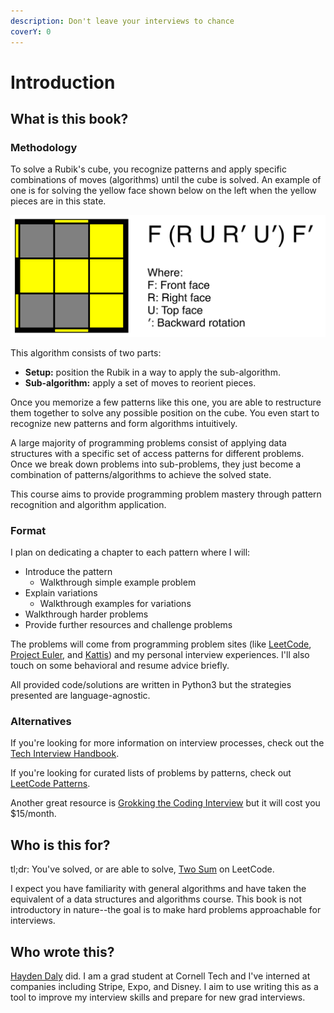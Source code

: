 ```yaml
---
description: Don't leave your interviews to chance
coverY: 0
---
```


# Introduction

## What is this book?

### Methodology

To solve a Rubik's cube, you recognize patterns and apply specific combinations of moves (algorithms) until the cube is solved. An example of one is for solving the yellow face shown below on the left when the yellow pieces are in this state.

![Rubik's Cube OLL T Algorithm](.gitbook/assets/OLL.png)

This algorithm consists of two parts:

* **Setup:** position the Rubik in a way to apply the sub-algorithm.
* **Sub-algorithm:** apply a set of moves to reorient pieces.

Once you memorize a few patterns like this one, you are able to restructure them together to solve any possible position on the cube. You even start to recognize new patterns and form algorithms intuitively.

A large majority of programming problems consist of applying data structures with a specific set of access patterns for different problems. Once we break down problems into sub-problems, they just become a combination of patterns/algorithms to achieve the solved state.

This course aims to provide programming problem mastery through pattern recognition and algorithm application.

### Format

I plan on dedicating a chapter to each pattern where I will:

* Introduce the pattern
  * Walkthrough simple example problem
* Explain variations
  * Walkthrough examples for variations
* Walkthrough harder problems
* Provide further resources and challenge problems

The problems will come from programming problem sites (like [LeetCode](https://leetcode.com), [Project Euler](https://projecteuler.net), and [Kattis](https://open.kattis.com)) and my personal interview experiences. I'll also touch on some behavioral and resume advice briefly.

All provided code/solutions are written in Python3 but the strategies presented are language-agnostic.

### Alternatives

If you're looking for more information on interview processes, check out the [Tech Interview Handbook](https://techinterviewhandbook.org).

If you're looking for curated lists of problems by patterns, check out [LeetCode Patterns](https://seanprashad.com/leetcode-patterns/).

Another great resource is [Grokking the Coding Interview](https://www.educative.io/courses/grokking-the-coding-interview) but it will cost you $15/month.

## Who is this for?

tl;dr: You've solved, or are able to solve, [Two Sum](https://leetcode.com/problems/two-sum/) on LeetCode.

I expect you have familiarity with general algorithms and have taken the equivalent of a data structures and algorithms course. This book is not introductory in nature--the goal is to make hard problems approachable for interviews.

## Who wrote this?

[Hayden Daly](https://hcdaly.dev) did. I am a grad student at Cornell Tech and I've interned at companies including Stripe, Expo, and Disney. I aim to use writing this as a tool to improve my interview skills and prepare for new grad interviews.
